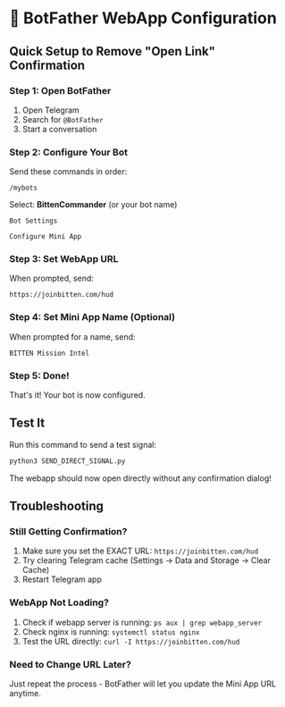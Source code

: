 # 🤖 BotFather WebApp Configuration

## Quick Setup to Remove "Open Link" Confirmation

### Step 1: Open BotFather
1. Open Telegram
2. Search for `@BotFather`
3. Start a conversation

### Step 2: Configure Your Bot
Send these commands in order:

```
/mybots
```
Select: **BittenCommander** (or your bot name)

```
Bot Settings
```

```
Configure Mini App
```

### Step 3: Set WebApp URL
When prompted, send:
```
https://joinbitten.com/hud
```

### Step 4: Set Mini App Name (Optional)
When prompted for a name, send:
```
BITTEN Mission Intel
```

### Step 5: Done!
That's it! Your bot is now configured.

## Test It
Run this command to send a test signal:
```bash
python3 SEND_DIRECT_SIGNAL.py
```

The webapp should now open directly without any confirmation dialog!

## Troubleshooting

### Still Getting Confirmation?
1. Make sure you set the EXACT URL: `https://joinbitten.com/hud`
2. Try clearing Telegram cache (Settings → Data and Storage → Clear Cache)
3. Restart Telegram app

### WebApp Not Loading?
1. Check if webapp server is running: `ps aux | grep webapp_server`
2. Check nginx is running: `systemctl status nginx`
3. Test the URL directly: `curl -I https://joinbitten.com/hud`

### Need to Change URL Later?
Just repeat the process - BotFather will let you update the Mini App URL anytime.